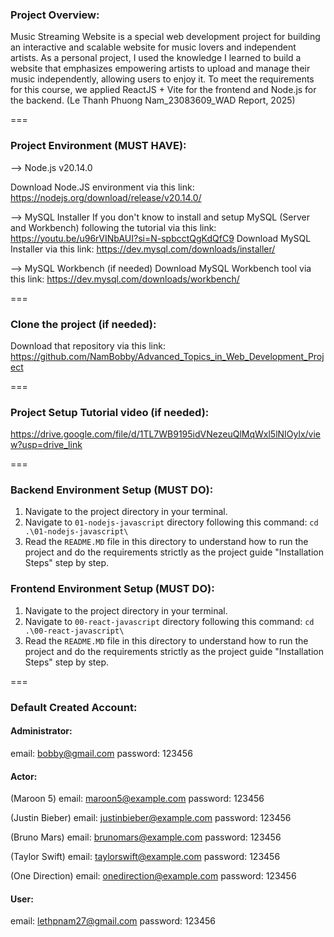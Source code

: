 ### Project Overview:  

Music Streaming Website is a special web development project for building an interactive and scalable website for music lovers and independent artists. As a personal project, I used the knowledge I learned to build a website that emphasizes empowering artists to upload and manage their music independently, allowing users to enjoy it. To meet the requirements for this course, we applied ReactJS + Vite for the frontend and Node.js for the backend. (Le Thanh Phuong Nam_23083609_WAD Report, 2025)

===

### Project Environment (MUST HAVE): 

--> Node.js v20.14.0 
<!-- (Ensure you have Node.js installed in same version on your system) -->
Download Node.JS environment via this link: https://nodejs.org/download/release/v20.14.0/

--> MySQL Installer
If you don't know to install and setup MySQL (Server and Workbench) following the tutorial via this link: https://youtu.be/u96rVINbAUI?si=N-spbcctQgKdQfC9
Download MySQL Installer via this link: https://dev.mysql.com/downloads/installer/

--> MySQL Workbench (if needed)
Download MySQL Workbench tool via this link: https://dev.mysql.com/downloads/workbench/

===

### Clone the project  (if needed):  
Download that repository via this link: https://github.com/NamBobby/Advanced_Topics_in_Web_Development_Project 

===

### Project Setup Tutorial video (if needed): 
https://drive.google.com/file/d/1TL7WB9195idVNezeuQlMqWxl5lNIOylx/view?usp=drive_link

===

### Backend Environment Setup (MUST DO): 
1. Navigate to the project directory in your terminal.
2. Navigate to `01-nodejs-javascript` directory following this command: `cd .\01-nodejs-javascript\`
3. Read the `README.MD` file in this directory to understand how to run the project and do the requirements strictly as the project guide "Installation Steps" step by step. 

### Frontend Environment Setup (MUST DO): 
1. Navigate to the project directory in your terminal.
2. Navigate to `00-react-javascript` directory following this command: `cd .\00-react-javascript\`
3. Read the `README.MD` file in this directory to understand how to run the project and do the requirements strictly as the project guide "Installation Steps" step by step. 

===

### Default Created Account:

#### Administrator:

email: bobby@gmail.com
password: 123456

#### Actor:

(Maroon 5)
email: maroon5@example.com
password: 123456

(Justin Bieber)
email: justinbieber@example.com
password: 123456

(Bruno Mars)
email: brunomars@example.com
password: 123456

(Taylor Swift)
email: taylorswift@example.com
password: 123456

(One Direction)
email: onedirection@example.com
password: 123456

#### User:

email: lethpnam27@gmail.com
password: 123456


